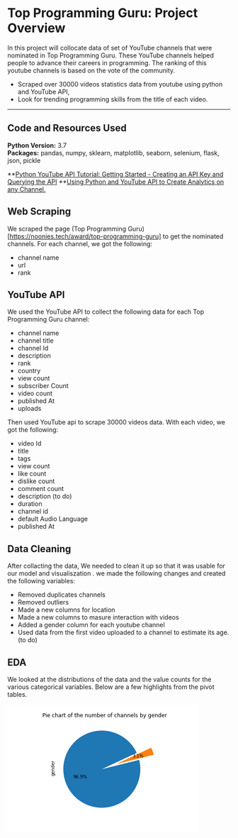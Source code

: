 # Top Programming Guru: Project Overview

In this project will collocate data of set of    YouTube channels that  were nominated in Top Programming Guru. These YouTube channels  helped  people to advance their careers in programming. The ranking of this youtube channels  is based on the vote of the community.

* Scraped over 30000 videos statistics data from youtube using python and YouTube API,
* Look for trending programming skills  from the title of each video.

___


 

## Code and Resources Used 
**Python Version:** 3.7  
**Packages:** pandas, numpy, sklearn, matplotlib, seaborn, selenium, flask, json, pickle  

**[Python YouTube API Tutorial: Getting Started - Creating an API Key and Querying the API](https://www.youtube.com/watch?v=th5_9woFJmk&t=461s)
**[Using Python and YouTube API to Create Analytics on any Channel.
](https://www.youtube.com/watch?v=2mSwcRb3KjQ)


## Web Scraping
We scraped the page (Top Programming Guru)[https://noonies.tech/award/top-programming-guru]  to get the nominated channels. For each channel, we got the following:

* channel name
* url
* rank

## YouTube API
We used the YouTube API to collect the following data for each Top Programming Guru channel:
* channel name 
* channel title
* channel Id
* description
* rank
* country
* view count
* subscriber Count
* video count
* published At
* uploads

Then  used YouTube api to scrape 30000 videos data. With each video, we got the following:

* video Id
* title
* tags
* view count
* like count
* dislike count
* comment count
* description (to do)
* duration 
* channel id
* default Audio Language
* published At 


## Data Cleaning
After collacting  the data, We needed to clean it up so that it was usable for our model and visualiszation . we made the following changes and created the following variables:
 
* Removed duplicates channels
* Removed outliers  
* Made a new columns for  location
* Made a new columns to masure interaction with videos 
* Added a gender column for each youtube channel 
* Used data from the first video uploaded to a channel to estimate its age. (to do)

## EDA
We looked at the distributions of the data and the value counts for the various categorical variables. Below are a few highlights from the pivot tables. 

![alt text](gender.png "Distribution of youtubers by gender")






